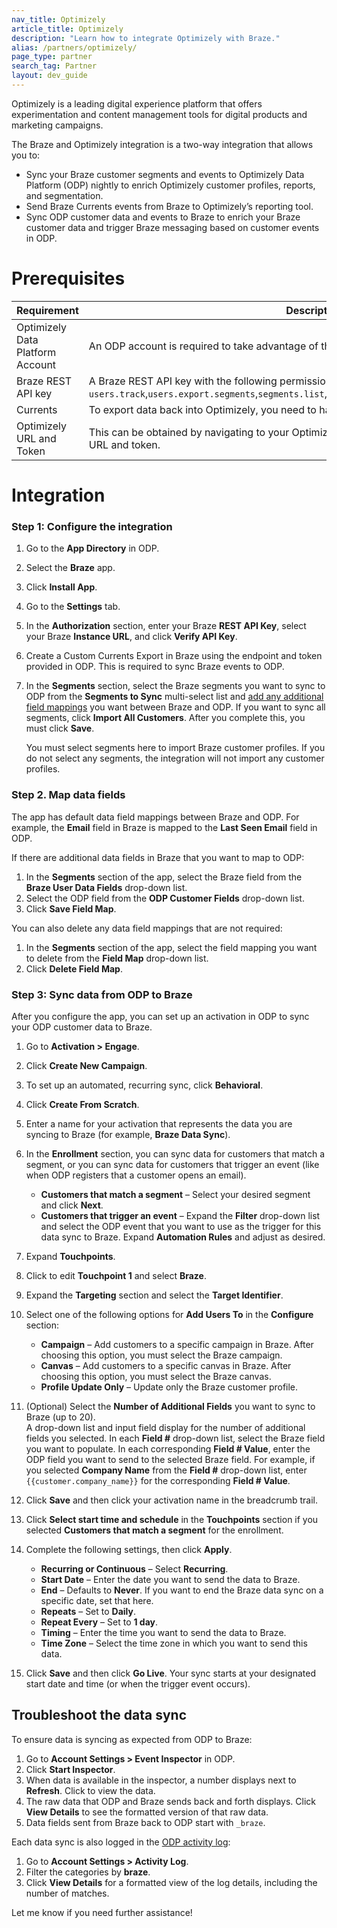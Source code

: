 ```yaml
---
nav_title: Optimizely
article_title: Optimizely
description: "Learn how to integrate Optimizely with Braze."
alias: /partners/optimizely/
page_type: partner
search_tag: Partner
layout: dev_guide
---
```


Optimizely is a leading digital experience platform that offers experimentation and content management tools for digital products and marketing campaigns.

The Braze and Optimizely integration is a two-way integration that allows you to:

- Sync your Braze customer segments and events to Optimizely Data Platform (ODP) nightly to enrich Optimizely customer profiles, reports, and segmentation.
- Send Braze Currents events from Braze to Optimizely’s reporting tool.
- Sync ODP customer data and events to Braze to enrich your Braze customer data and trigger Braze messaging based on customer events in ODP.

# Prerequisites

| Requirement                     | Description |
|----------------------------------|-------------|
| Optimizely Data Platform Account | An ODP account is required to take advantage of this partnership. |
| Braze REST API key               | A Braze REST API key with the following permissions: `users.track`,`users.export.segments`,`segments.list`,`campaigns.trigger.send`,`canvas.trigger.send` |
| Currents                         | To export data back into Optimizely, you need to have Braze Currents set up for your account. |
| Optimizely URL and Token         | This can be obtained by navigating to your Optimizely dashboard and copying the ingestion URL and token. |

# Integration

### Step 1: Configure the integration

1. Go to the **App Directory** in ODP.
2. Select the **Braze** app.
3. Click **Install App**.
4. Go to the **Settings** tab.
5. In the **Authorization** section, enter your Braze **REST API Key**, select your Braze **Instance URL**, and click **Verify API Key**.
6. Create a Custom Currents Export in Braze using the endpoint and token provided in ODP. This is required to sync Braze events to ODP.
7. In the **Segments** section, select the Braze segments you want to sync to ODP from the **Segments to Sync** multi-select list and [add any additional field mappings](https://www.google.com/url?q=https://support.optimizely.com/hc/en-us/articles/29918568615949-Integrate-Braze%23h_01J6Z1P53JVDBFZ758Q78CK1QB&sa=D&source=editors&ust=1733948158380300&usg=AOvVaw3WSAND5ie3LCVuSxUlLanR) you want between Braze and ODP. If you want to sync all segments, click **Import All Customers**. After you complete this, you must click **Save**.

   You must select segments here to import Braze customer profiles. If you do not select any segments, the integration will not import any customer profiles.

### Step 2. Map data fields

The app has default data field mappings between Braze and ODP. For example, the **Email** field in Braze is mapped to the **Last Seen Email** field in ODP.

If there are additional data fields in Braze that you want to map to ODP:

1. In the **Segments** section of the app, select the Braze field from the **Braze User Data Fields** drop-down list.
2. Select the ODP field from the **ODP Customer Fields** drop-down list.
3. Click **Save Field Map**.

You can also delete any data field mappings that are not required:

1. In the **Segments** section of the app, select the field mapping you want to delete from the **Field Map** drop-down list.
2. Click **Delete Field Map**.

### Step 3: Sync data from ODP to Braze

After you configure the app, you can set up an activation in ODP to sync your ODP customer data to Braze.

1. Go to **Activation > Engage**.
2. Click **Create New Campaign**.
3. To set up an automated, recurring sync, click **Behavioral**.
4. Click **Create From Scratch**.
5. Enter a name for your activation that represents the data you are syncing to Braze (for example, **Braze Data Sync**).
6. In the **Enrollment** section, you can sync data for customers that match a segment, or you can sync data for customers that trigger an event (like when ODP registers that a customer opens an email).
   - **Customers that match a segment** – Select your desired segment and click **Next**.
   - **Customers that trigger an event** – Expand the **Filter** drop-down list and select the ODP event that you want to use as the trigger for this data sync to Braze. Expand **Automation Rules** and adjust as desired.

7. Expand **Touchpoints**.
8. Click to edit **Touchpoint 1** and select **Braze**.
9. Expand the **Targeting** section and select the **Target Identifier**.
10. Select one of the following options for **Add Users To** in the **Configure** section:
    - **Campaign** – Add customers to a specific campaign in Braze. After choosing this option, you must select the Braze campaign.
    - **Canvas** – Add customers to a specific canvas in Braze. After choosing this option, you must select the Braze canvas.
    - **Profile Update Only** – Update only the Braze customer profile.

11. (Optional) Select the **Number of Additional Fields** you want to sync to Braze (up to 20).  
    A drop-down list and input field display for the number of additional fields you selected. In each **Field #** drop-down list, select the Braze field you want to populate. In each corresponding **Field # Value**, enter the ODP field you want to send to the selected Braze field. For example, if you selected **Company Name** from the **Field #** drop-down list, enter `{{customer.company_name}}` for the corresponding **Field # Value**.

12. Click **Save** and then click your activation name in the breadcrumb trail.
13. Click **Select start time and schedule** in the **Touchpoints** section if you selected **Customers that match a segment** for the enrollment.
14. Complete the following settings, then click **Apply**.
    - **Recurring or Continuous** – Select **Recurring**.
    - **Start Date** – Enter the date you want to send the data to Braze.
    - **End** – Defaults to **Never**. If you want to end the Braze data sync on a specific date, set that here.
    - **Repeats** – Set to **Daily**.
    - **Repeat Every** – Set to **1 day**.
    - **Timing** – Enter the time you want to send the data to Braze.
    - **Time Zone** – Select the time zone in which you want to send this data.

15. Click **Save** and then click **Go Live**. Your sync starts at your designated start date and time (or when the trigger event occurs).

## Troubleshoot the data sync

To ensure data is syncing as expected from ODP to Braze:

1. Go to **Account Settings > Event Inspector** in ODP.
2. Click **Start Inspector**.
3. When data is available in the inspector, a number displays next to **Refresh**. Click to view the data.
4. The raw data that ODP and Braze sends back and forth displays. Click **View Details** to see the formatted version of that raw data.
5. Data fields sent from Braze back to ODP start with `_braze`.

Each data sync is also logged in the [ODP activity log](https://www.google.com/url?q=https://support.optimizely.com/hc/en-us/articles/4407268804365-Use-the-Activity-Log&sa=D&source=editors&ust=1733948158385124&usg=AOvVaw2tMOxzcTKfL0-oYLT4IMpP):

1. Go to **Account Settings > Activity Log**.
2. Filter the categories by **braze**.
3. Click **View Details** for a formatted view of the log details, including the number of matches.

Let me know if you need further assistance!
